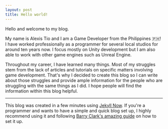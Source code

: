 ```yaml
---
layout: post
title: Hello world!
---
```


Hello and welcome to my blog. 

My name is Alexis Tio and I am a Game Developer from the Philippines 🇵🇭! I have worked professionally as a programmer for several local studios for around ten years now. I focus mostly on Unity development but I am also able to work with other game engines such as Unreal Engine.

Throughout my career, I have learned many things. Most of my struggles stem from the lack of articles and tutorials on specific matters involving game development. That's why I decided to create this blog so I can write about those struggles and provide ample information for the people who are struggling with the same things as I did. I hope people will find the information within this blog helpful.

---

This blog was created in a few minutes using [Jekyll Now](https://github.com/barryclark/jekyll-now). If you're a programmer and wants to have a simple and quick blog set up, I highly recommend using it and following [Barry Clark's amazing guide](https://www.smashingmagazine.com/2014/08/build-blog-jekyll-github-pages/) on how to set it up.

